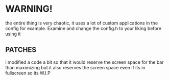 # WARNING!
the entire thing is very chaotic, it uses a lot of custom applications in the config for example. Examine and change the config.h to your liking before using it

## PATCHES
i modified a code a bit so that it would reserve the screen space for the bar than maximizing but it also reserves the screen space even if its in fullscreen so its W.I.P
